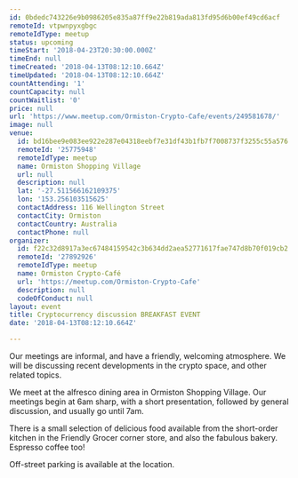 ```yaml
---
id: 0bdedc743226e9b0986205e835a87ff9e22b819ada813fd95d6b00ef49cd6acf
remoteId: vtpwnpyxgbgc
remoteIdType: meetup
status: upcoming
timeStart: '2018-04-23T20:30:00.000Z'
timeEnd: null
timeCreated: '2018-04-13T08:12:10.664Z'
timeUpdated: '2018-04-13T08:12:10.664Z'
countAttending: '1'
countCapacity: null
countWaitlist: '0'
price: null
url: 'https://www.meetup.com/Ormiston-Crypto-Cafe/events/249581678/'
image: null
venue:
  id: bd16bee9e083ee922e287e04318eebf7e31df43b1fb7f7008737f3255c55a576
  remoteId: '25775948'
  remoteIdType: meetup
  name: Ormiston Shopping Village
  url: null
  description: null
  lat: '-27.511566162109375'
  lon: '153.256103515625'
  contactAddress: 116 Wellington Street
  contactCity: Ormiston
  contactCountry: Australia
  contactPhone: null
organizer:
  id: f22c32d8917a3ec67484159542c3b634dd2aea52771617fae747d8b70f019cb2
  remoteId: '27892926'
  remoteIdType: meetup
  name: Ormiston Crypto-Café
  url: 'https://meetup.com/Ormiston-Crypto-Cafe'
  description: null
  codeOfConduct: null
layout: event
title: Cryptocurrency discussion BREAKFAST EVENT
date: '2018-04-13T08:12:10.664Z'

---
```

<p>Our meetings are informal, and have a friendly, welcoming atmosphere. We will be discussing recent developments in the crypto space, and other related topics.</p> <p>We meet at the alfresco dining area in Ormiston Shopping Village. Our meetings begin at 6am sharp, with a short presentation, followed by general discussion, and usually go until 7am.</p> <p>There is a small selection of delicious food available from the short-order kitchen in the Friendly Grocer corner store, and also the fabulous bakery. Espresso coffee too!</p> <p>Off-street parking is available at the location.</p>
